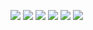 ![](https://file.garden/ZjKjCNClQA2p3YBz/rsrcs/stamps/tumblr_f2cc11dca0d73054681aa4bb987beb98_3a45a85b_100.png) ![](https://files.catbox.moe/nmun2f.gifv) ![](https://64.media.tumblr.com/7b6c6ee24fbab7095fc7151adffbc4fc/59b2e9044c975316-03/s100x200/6fe64b82315503372c4b8ec7f9b948119bebcafc.pnj) ![](https://i.postimg.cc/28YXxCkK/27.gif) ![](https://files.catbox.moe/7wl9e6.gif) ![](https://file.garden/ZjKjCNClQA2p3YBz/rsrcs/stamps/more%20mine/ezgif-1-5c1b2f00e0.gif) 
